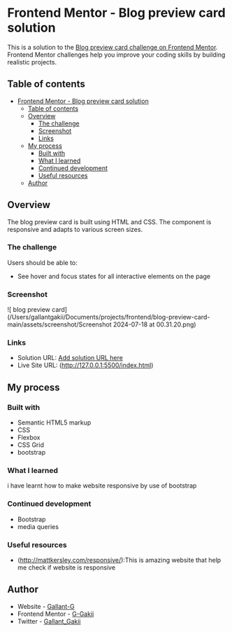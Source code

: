 # Frontend Mentor - Blog preview card solution

This is a solution to the [Blog preview card challenge on Frontend Mentor](https://www.frontendmentor.io/challenges/blog-preview-card-ckPaj01IcS). Frontend Mentor challenges help you improve your coding skills by building realistic projects. 

## Table of contents

- [Frontend Mentor - Blog preview card solution](#frontend-mentor---blog-preview-card-solution)
  - [Table of contents](#table-of-contents)
  - [Overview](#overview)
    - [The challenge](#the-challenge)
    - [Screenshot](#screenshot)
    - [Links](#links)
  - [My process](#my-process)
    - [Built with](#built-with)
    - [What I learned](#what-i-learned)
    - [Continued development](#continued-development)
    - [Useful resources](#useful-resources)
  - [Author](#author)



## Overview
The blog preview card  is built using HTML and CSS.  The component is responsive and adapts to various screen sizes.

### The challenge

Users should be able to:

- See hover and focus states for all interactive elements on the page

### Screenshot

![ blog preview card](/Users/gallantgakii/Documents/projects/frontend/blog-preview-card-main/assets/screenshot/Screenshot 2024-07-18 at 00.31.20.png)



### Links

- Solution URL: [Add solution URL here](https://your-solution-url.com)
- Live Site URL: (http://127.0.0.1:5500/index.html)

## My process

### Built with

- Semantic HTML5 markup
- CSS 
- Flexbox
- CSS Grid
- bootstrap



### What I learned
i have learnt how to make website responsive by use of bootstrap






### Continued development

- Bootstrap
- media queries

### Useful resources

- (http://mattkersley.com/responsive/):This is amazing website that help me check if website is responsive


## Author

- Website - [Gallant-G](https://www.your-site.com)
- Frontend Mentor - [G-Gakii](https://www.frontendmentor.io/profile/)
- Twitter - [Gallant_Gakii](https://www.twitter.com/)





